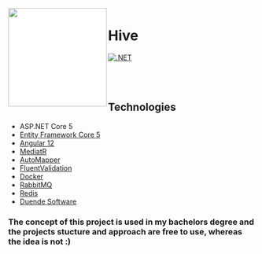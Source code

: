 <img align="left" width="200" height="200" style="background-color:white;" src="https://user-images.githubusercontent.com/30214973/124624173-54d20a00-de85-11eb-90ca-1e18a5d9eb6f.png" />

# Hive
[![.NET](https://github.com/NikolayPIvanov/Hive/actions/workflows/dotnet.yml/badge.svg?branch=main)](https://github.com/NikolayPIvanov/Hive/actions/workflows/dotnet.yml)
<br/>
<br/>
<br/>
<br/>

## Technologies
* ASP.NET Core 5
* [Entity Framework Core 5](https://docs.microsoft.com/en-us/ef/core/)
* [Angular 12](https://angular.io/)
* [MediatR](https://github.com/jbogard/MediatR)
* [AutoMapper](https://automapper.org/)
* [FluentValidation](https://fluentvalidation.net/)
* [Docker](https://www.docker.com/)
* [RabbitMQ](https://www.rabbitmq.com/)
* [Redis](https://redis.io/)
* [Duende Software](https://duendesoftware.com/)

### The concept of this project is used in my bachelors degree and the projects stucture and approach are free to use, whereas the idea is not :)
